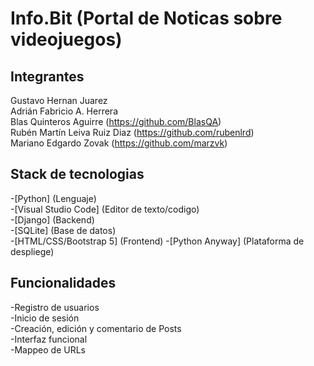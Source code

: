 # Info.Bit (Portal de Noticas sobre videojuegos) 

## Integrantes 
Gustavo Hernan Juarez  
Adrián Fabricio A. Herrera  
Blas Quinteros Aguirre (https://github.com/BlasQA)  
Rubén Martín Leiva Ruiz Diaz (https://github.com/rubenlrd)  
Mariano Edgardo Zovak (https://github.com/marzvk)

## Stack de tecnologias
-[Python] (Lenguaje)  
-[Visual Studio Code] (Editor de texto/codigo)  
-[Django] (Backend)  
-[SQLite] (Base de datos)  
-[HTML/CSS/Bootstrap 5] (Frontend)
-[Python Anyway] (Plataforma de despliege)

## Funcionalidades
-Registro de usuarios  
-Inicio de sesión  
-Creación, edición y comentario de Posts  
-Interfaz funcional  
-Mappeo de URLs
